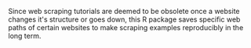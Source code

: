 Since web scraping tutorials are deemed to be obsolete once a website changes it's structure or goes down, this R package saves specific web paths of certain websites to make scraping examples reproducibly in the long term.
